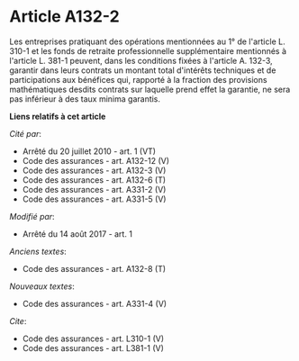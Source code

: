 # Article A132-2

Les entreprises pratiquant des opérations mentionnées au 1° de l'article L. 310-1 et les fonds de retraite professionnelle
supplémentaire mentionnés à l'article L. 381-1 peuvent, dans les conditions fixées à l'article A. 132-3, garantir dans leurs
contrats un montant total d'intérêts techniques et de participations aux bénéfices qui, rapporté à la fraction des provisions
mathématiques desdits contrats sur laquelle prend effet la garantie, ne sera pas inférieur à des taux minima garantis.

**Liens relatifs à cet article**

_Cité par_:

  - Arrêté du 20 juillet 2010 - art. 1 (VT)
  - Code des assurances - art. A132-12 (V)
  - Code des assurances - art. A132-3 (V)
  - Code des assurances - art. A132-6 (T)
  - Code des assurances - art. A331-2 (V)
  - Code des assurances - art. A331-5 (V)

_Modifié par_:

  - Arrêté du 14 août 2017 - art. 1

_Anciens textes_:

  - Code des assurances - art. A132-8 (T)

_Nouveaux textes_:

  - Code des assurances - art. A331-4 (V)

_Cite_:

  - Code des assurances - art. L310-1 (V)
  - Code des assurances - art. L381-1 (V)
